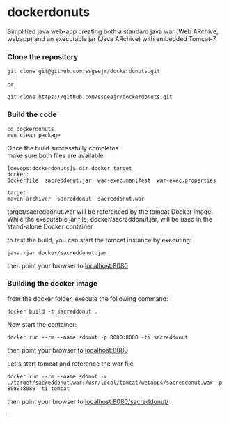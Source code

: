 # dockerdonuts
Simplified java web-app creating both a standard java war (Web ARchive, webapp) and an executable jar (Java ARchive) with embedded Tomcat-7

### Clone the repository
```
git clone git@github.com:ssgeejr/dockerdonuts.git
```
or
```
git clone https://github.com/ssgeejr/dockerdonuts.git
```

### Build the code

```
cd dockerdonuts
mvn clean package
```

Once the build successfully completes  
make sure both files are available

```
[devops:dockerdonuts]$ dir docker target  
docker:  
Dockerfile  sacreddonut.jar  war-exec.manifest  war-exec.properties  

target:  
maven-archiver  sacreddonut  sacreddonut.war  
```

target/sacreddonut.war will be referenced by the tomcat Docker image. While the executable jar file, docker/sacreddonut.jar, will be used in the stand-alone Docker container  

to test the build, you can start the tomcat instance by executing:

```
java -jar docker/sacreddonut.jar
```

then point your browser to [localhost:8080](http://localhost:8080)

### Building the docker image
from the docker folder, execute the following command:
```
docker build -t sacreddonut .
```

Now start the container:
```
docker run --rm --name sdonut -p 8080:8080 -ti sacreddonut
```
then point your browser to [localhost:8080](http://localhost:8080)

Let's start tomcat and reference the war file  

```
docker run --rm --name sdonut -v ./target/sacreddonut.war:/usr/local/tomcat/webapps/sacreddonut.war -p 8080:8080 -ti tomcat
```

then point your browser to [localhost:8080/sacreddonut/](http://localhost:8080/sacreddonut/)













..
